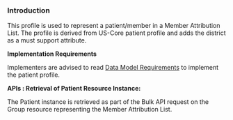 ### Introduction

This profile is used to represent a patient/member in a Member Attribution List. The profile is derived from US-Core patient profile and adds the district as a must support attribute.


**Implementation Requirements**

Implementers are advised to read [Data Model Requirements](spec.html#member-attribution-list-data-model-requirements) to implement the patient profile.


**APIs : Retrieval of Patient Resource Instance:**

The Patient instance is retrieved as part of the Bulk API request on the Group resource representing the Member Attribution List.